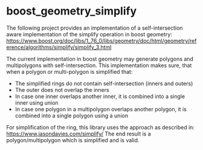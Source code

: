 # boost_geometry_simplify

The following project provides an implementation of a self-intersection aware implementation of the simplify operation in boost geometry:
https://www.boost.org/doc/libs/1_76_0/libs/geometry/doc/html/geometry/reference/algorithms/simplify/simplify_3.html

The current implementation in boost geometry may generate polygons and multipolygons with self-intersection. This implementation makes sure, that when a polygon or multi-polygon is simplified that: 

* The simplified rings do not contain self-intersection (inners and outers)
* The outer does not overlap the inners
* In case one inner overlaps another inner, it is combined into a single inner using union
* In case one polygon in a multipolygon overlaps another polygon, it is combined into a single polygon using a union

For simplification of the ring, this library uses the approach as described in: https://www.jasondavies.com/simplify/
The end result is a polygon/multipolygon which is simplified and is valid. 
